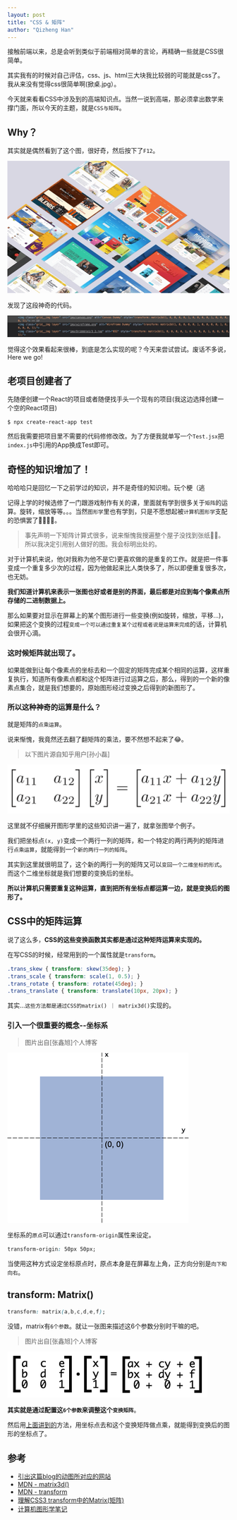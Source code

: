 ```yaml
---
layout: post
title: "CSS & 矩阵"
author: "Qizheng Han"
---
```


接触前端以来，总是会听到类似于前端相对简单的言论，再精确一些就是CSS很简单。

其实我有的时候对自己评估，css、js、html三大块我比较弱的可能就是css了。我从来没有觉得css很简单啊(掀桌.jpg）。

今天就来看看CSS中涉及到的高端知识点。当然一说到高端，那必须拿出数学来撑门面，所以今天的主题，就是`CSS与矩阵`。

## Why？

其实就是偶然看到了这个图，很好奇，然后按下了`F12`。

![](./../assets/img/2020-08-09/aim.gif)

发现了这段神奇的代码。

![](./../assets/img/2020-08-09/code.jpg)

觉得这个效果看起来很棒，到底是怎么实现的呢？今天来尝试尝试。废话不多说， Here we go!

## 老项目创建者了

先随便创建一个React的项目或者随便找手头一个现有的项目(我这边选择创建一个空的React项目)

```
$ npx create-react-app test
```

然后我需要把项目里不需要的代码修修改改。为了方便我就单写一个`Test.jsx`把`index.js`中引用的App换成Test即可。

## 奇怪的知识增加了！

哈哈哈只是回忆一下之前学过的知识，并不是奇怪的知识啦。玩个梗（逃

记得上学的时候选修了一门跟游戏制作有关的课，里面就有学到很多关于`矩阵`的运算。旋转，缩放等等。。。当然`图形学`里也有学到，只是不愿想起被`计算机图形学`支配的恐惧罢了🤕️🤕️🤦‍♂️。


> 事先声明一下矩阵计算式很多，说来惭愧我搜遍整个屋子没找到张纸🤦‍♂️。所以我决定引用别人做好的图。我会标明出处的。


对于计算机来说，他(对我称为他不是它)更喜欢做的是重复的工作。就是把一件事变成一个重复多少次的过程，因为他做起来比人类快多了，所以即便重复很多次，也无妨。

**我们知道计算机来表示一张图也好或者是别的界面，最后都是对应到每个像素点所存储的二进制数据上。**

那么如果要对显示在屏幕上的某个图形进行一些变换(例如旋转，缩放，平移...)，如果把这个变换的过程`变成一个可以通过重复某个过程或者说是运算来完成`的话，计算机会很开心滴。

### 这时候矩阵就出现了。

如果能做到让每个像素点的坐标去和一个固定的矩阵完成某个相同的运算，这样重复执行，知道所有像素点都和这个矩阵进行过运算之后，那么，得到的一个新的像素点集合，就是我们想要的，原始图形经过变换之后得到的新图形了。

### 所以这种神奇的运算是什么？

就是矩阵的`点乘运算`。

说来惭愧，我竟然还去翻了翻矩阵的乘法，要不然想不起来了😂。

> 以下图片源自知乎用户[孙小磊]

![](./../assets/img/2020-08-09/2dScaling.jpg)

这里就不仔细展开图形学里的这些知识讲一遍了，就拿张图举个例子。

<div id="jump"></div>

我们把坐标点`(x, y)`变成一个两行一列的矩阵，和一个特定的两行两列的矩阵进行`点乘运算`，就能得到一个`新的两行一列的矩阵`。

其实到这里就很明显了，这个新的两行一列的矩阵又可以`变回一个二维坐标的形式`。而这个二维坐标就是我们想要的变换后的坐标。

**所以计算机只需要重复这种运算，直到把所有坐标点都运算一边，就是变换后的图形了。**

## CSS中的矩阵运算

说了这么多，**CSS的这些变换函数其实都是通过这种矩阵运算来实现的。**

在写CSS的时候，经常用到的一个属性就是`transform`。

```css
.trans_skew { transform: skew(35deg); }
.trans_scale { transform: scale(1, 0.5); }
.trans_rotate { transform: rotate(45deg); }
.trans_translate { transform: translate(10px, 20px); }
```

其实...`这些方法都是通过CSS的matrix() ｜ matrix3d()`实现的。

### 引入一个很重要的概念--坐标系

> 图片出自[张鑫旭]个人博客

![](./../assets/img/2020-08-09/zuobiaoxi.png)

坐标系的`原点`可以通过`transform-origin`属性来设定。

```css
transform-origin: 50px 50px;
```

当使用这种方式设定坐标原点时，原点本身是在屏幕左上角，正方向分别是`向下和向右`。

## transform: Matrix()

```css
transform: matrix(a,b,c,d,e,f);
```

没错，matrix有`6个参数`。就让一张图来描述这6个参数分别时干嘛的吧。

> 图片出自[张鑫旭]个人博客

![](../assets/img/2020-08-09/matrix.gif)

**其实就是通过配置这`6个参数`来调整这个`变换矩阵`**。

然后用[上面讲到的](#jump)方法，用坐标点去和这个变换矩阵做点乘，就能得到变换后的图形的坐标点了。

## 参考

- [引出这篇blog的动图所对应的网站](https://tympanus.net/Development/IsometricGrids/)
- [MDN - matrix3d()](https://developer.mozilla.org/en-US/docs/Web/CSS/transform-function/matrix3d)
- [MDN - transform](https://developer.mozilla.org/en-US/docs/Web/CSS/transform)
- [理解CSS3 transform中的Matrix(矩阵)](https://www.zhangxinxu.com/wordpress/2012/06/css3-transform-matrix-%E7%9F%A9%E9%98%B5/)
- [计算机图形学笔记](https://zhuanlan.zhihu.com/p/144323332)


